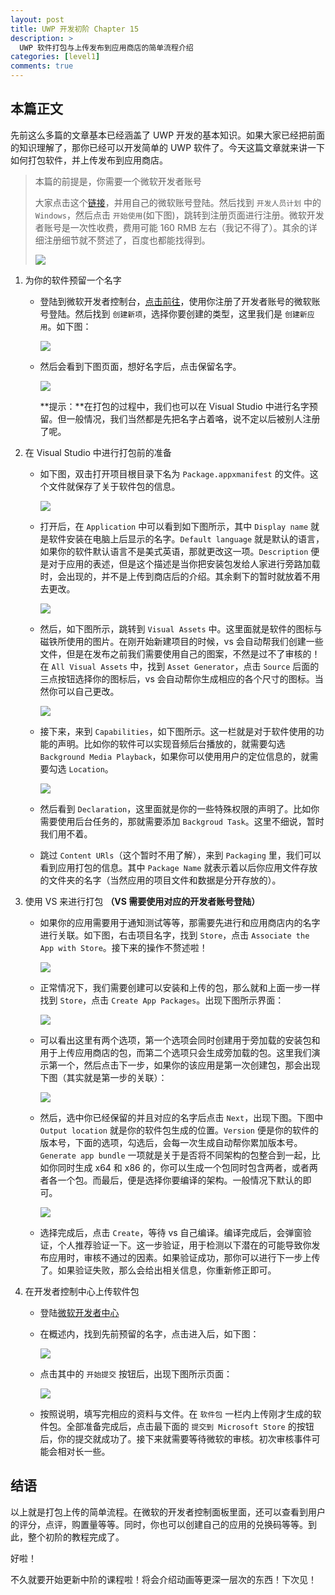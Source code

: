 ```yaml
---
layout: post
title: UWP 开发初阶 Chapter 15
description: >
  UWP 软件打包与上传发布到应用商店的简单流程介绍
categories: [level1]
comments: true
---
```


## 本篇正文

先前这么多篇的文章基本已经涵盖了 UWP 开发的基本知识。如果大家已经把前面的知识理解了，那你已经可以开发简单的 UWP 软件了。今天这篇文章就来讲一下如何打包软件，并上传发布到应用商店。

> 本篇的前提是，你需要一个微软开发者账号
>
> 大家点击这个[链接](https://partner.microsoft.com/zh-cn/dashboard/directory)，并用自己的微软账号登陆。然后找到 `开发人员计划` 中的 `Windows`，然后点击 `开始使用`(如下图)，跳转到注册页面进行注册。微软开发者账号是一次性收费，费用可能 160 RMB 左右（我记不得了）。其余的详细注册细节就不赘述了，百度也都能找得到。
>
> ![][img1]

1. 为你的软件预留一个名字

   * 登陆到微软开发者控制台，[点击前往](https://partner.microsoft.com/zh-cn/dashboard)，使用你注册了开发者账号的微软账号登陆。然后找到 `创建新项`，选择你要创建的类型，这里我们是 `创建新应用`。如下图：

     ![][img2]

   * 然后会看到下图页面，想好名字后，点击保留名字。

     ![][img3]

     **提示：**在打包的过程中，我们也可以在 Visual Studio 中进行名字预留。但一般情况，我们当然都是先把名字占着咯，说不定以后被别人注册了呢。

2. 在 Visual Studio 中进行打包前的准备

   * 如下图，双击打开项目根目录下名为 `Package.appxmanifest` 的文件。这个文件就保存了关于软件包的信息。

     ![][img4]

   * 打开后，在 `Application` 中可以看到如下图所示，其中 `Display name` 就是软件安装在电脑上后显示的名字。`Default language` 就是默认的语言，如果你的软件默认语言不是美式英语，那就更改这一项。`Description` 便是对于应用的表述，但是这个描述是当你把安装包发给人家进行旁路加载时，会出现的，并不是上传到商店后的介绍。其余剩下的暂时就放着不用去更改。

     ![][img5]

   * 然后，如下图所示，跳转到 `Visual Assets` 中。这里面就是软件的图标与磁铁所使用的图片。在刚开始新建项目的时候，vs 会自动帮我们创建一些文件，但是在发布之前我们需要使用自己的图案，不然是过不了审核的！在 `All Visual Assets` 中，找到 `Asset Generator`，点击 `Source` 后面的三点按钮选择你的图标后，vs 会自动帮你生成相应的各个尺寸的图标。当然你可以自己更改。

     ![][img6]

   * 接下来，来到 `Capabilities`，如下图所示。这一栏就是对于软件使用的功能的声明。比如你的软件可以实现音频后台播放的，就需要勾选 `Background Media Playback`，如果你可以使用用户的定位信息的，就需要勾选 `Location`。

     ![][img7]

   * 然后看到 `Declaration`，这里面就是你的一些特殊权限的声明了。比如你需要使用后台任务的，那就需要添加 `Backgroud Task`。这里不细说，暂时我们用不着。

   * 跳过 `Content URls`（这个暂时不用了解），来到 `Packaging` 里，我们可以看到应用打包的信息。其中 `Package Name` 就表示着以后你应用文件存放的文件夹的名字（当然应用的项目文件和数据是分开存放的）。

3. 使用 VS 来进行打包 **（VS 需要使用对应的开发者账号登陆）**

   * 如果你的应用需要用于通知测试等等，那需要先进行和应用商店内的名字进行关联。如下图，右击项目名字，找到 `Store`，点击 `Associate the App with Store`。接下来的操作不赘述啦！

     ![][img8]

   * 正常情况下，我们需要创建可以安装和上传的包，那么就和上面一步一样找到 `Store`，点击 `Create App Packages`。出现下图所示界面：

     ![][img9]

   * 可以看出这里有两个选项，第一个选项会同时创建用于旁加载的安装包和用于上传应用商店的包，而第二个选项只会生成旁加载的包。这里我们演示第一个，然后点击下一步，如果你的该应用是第一次创建包，那会出现下图（其实就是第一步的关联）：

     ![][img10]

   * 然后，选中你已经保留的并且对应的名字后点击 `Next`，出现下图。下图中 `Output location` 就是你的软件包生成的位置。`Version` 便是你的软件的版本号，下面的选项，勾选后，会每一次生成自动帮你累加版本号。`Generate app bundle` 一项就是关于是否将不同架构的包整合到一起，比如你同时生成 x64 和 x86 的，你可以生成一个包同时包含两者，或者两者各一个包。而最后，便是选择你要编译的架构。一般情况下默认的即可。

     ![][img11]

   * 选择完成后，点击 `Create`，等待 vs 自己编译。编译完成后，会弹窗验证，个人推荐验证一下。这一步验证，用于检测以下潜在的可能导致你发布应用时，审核不通过的因素。如果验证成功，那你可以进行下一步上传了。如果验证失败，那么会给出相关信息，你重新修正即可。

4. 在开发者控制中心上传软件包

   * 登陆[微软开发者中心](https://partner.microsoft.com/zh-cn/dashboard/windows/overview)

   * 在概述内，找到先前预留的名字，点击进入后，如下图：

     ![][img12]

   * 点击其中的 `开始提交` 按钮后，出现下图所示页面：

     ![][img13]

   * 按照说明，填写完相应的资料与文件。在 `软件包` 一栏内上传刚才生成的软件包。全部准备完成后，点击最下面的 `提交到 Microsoft Store` 的按钮后，你的提交就成功了。接下来就需要等待微软的审核。初次审核事件可能会相对长一些。

## 结语

以上就是打包上传的简单流程。在微软的开发者控制面板里面，还可以查看到用户的评分，点评，购置量等等。同时，你也可以创建自己的应用的兑换码等等。到此，整个初阶的教程完成了。

好啦！

不久就要开始更新中阶的课程啦！将会介绍动画等更深一层次的东西！下次见！



[img1]: https://rawgit.com/totoroyyb/UWP-Develop-Tutorial/master/pic/level1/chapter15/1.png
[img2]: https://rawgit.com/totoroyyb/UWP-Develop-Tutorial/master/pic/level1/chapter15/2.png
[img3]: https://rawgit.com/totoroyyb/UWP-Develop-Tutorial/master/pic/level1/chapter15/3.png
[img4]: https://rawgit.com/totoroyyb/UWP-Develop-Tutorial/master/pic/level1/chapter15/4.png
[img5]: https://rawgit.com/totoroyyb/UWP-Develop-Tutorial/master/pic/level1/chapter15/5.png
[img6]: https://rawgit.com/totoroyyb/UWP-Develop-Tutorial/master/pic/level1/chapter15/6.png
[img7]: https://rawgit.com/totoroyyb/UWP-Develop-Tutorial/master/pic/level1/chapter15/7.png
[img8]: https://rawgit.com/totoroyyb/UWP-Develop-Tutorial/master/pic/level1/chapter15/8.png
[img9]: https://rawgit.com/totoroyyb/UWP-Develop-Tutorial/master/pic/level1/chapter15/9.png
[img10]: https://rawgit.com/totoroyyb/UWP-Develop-Tutorial/master/pic/level1/chapter15/10.png
[img11]: https://rawgit.com/totoroyyb/UWP-Develop-Tutorial/master/pic/level1/chapter15/11.png
[img12]: https://rawgit.com/totoroyyb/UWP-Develop-Tutorial/master/pic/level1/chapter15/12.png

[img13]: https://rawgit.com/totoroyyb/UWP-Develop-Tutorial/master/pic/level1/chapter15/13.png